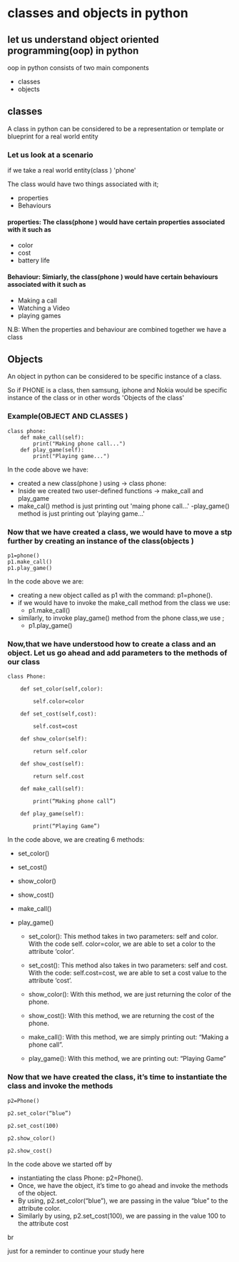 # classes and objects in python

## let us understand object oriented programming(oop) in python

oop in python consists of two main components

- classes
- objects

## classes

A class in python can be considered to be a representation or template or blueprint for a real world entity

### Let us look at a scenario

if we take a real world entity(class ) 'phone'

The class would have two things associated with it;

- properties
- Behaviours

#### properties: The class(phone ) would have certain properties associated with it such as

- color
- cost
- battery life

#### Behaviour: Simiarly, the class(phone ) would have certain behaviours associated with it such as

- Making a call
- Watching a Video
- playing games

N.B: When the properties and behaviour are combined together we have a class

## Objects

An object in python can be considered to be specific instance of a class.

So if PHONE is a class, then samsung, iphone and Nokia would be specific instance of the class or in other words 'Objects of the class'

### Example(OBJECT AND CLASSES )

    class phone:
        def make_call(self):
            print("Making phone call...")
        def play_game(self):
            print("Playing game...")

In the code above we have:

- created a new class(phone ) using -> class phone:
- Inside we created two user-defined functions -> make_call and play_game
- make_cal() method is just printing out 'maing phone call...'
-play_game() method is just printing out 'playing game...'

### Now that we have created a class, we would have to move a stp further by creating an instance of the class(objects )

    p1=phone()
    p1.make_call()
    p1.play_game()

In the code above we are:

- creating a new object called as p1 with the command: p1=phone().
- if we would have to invoke the make_call method from the class we use:
  - p1.make_call()
- similarly, to invoke play_game() method from the phone class,we use ;
  - p1.play_game()

### Now,that we have understood how to create a class and an object. Let us go ahead and add parameters to the methods of our class

    class Phone:

        def set_color(self,color):

            self.color=color

        def set_cost(self,cost):

            self.cost=cost

        def show_color(self):

            return self.color

        def show_cost(self):

            return self.cost

        def make_call(self):

            print(“Making phone call”)

        def play_game(self):

            print(“Playing Game”)
In the code above, we are creating 6 methods:

- set_color()
- set_cost()
- show_color()
- show_cost()
- make_call()
- play_game()

  - set_color(): This method takes in two parameters: self and color. With the code self.
color=color, we are able to set a color to the attribute ‘color’.

  - set_cost(): This method also takes in two parameters: self and cost. With the code: self.cost=cost, we are able to set a cost value to the attribute ‘cost’.

  - show_color(): With this method, we are just returning the color of the phone.

  - show_cost(): With this method, we are returning the cost of the phone.

  - make_call(): With this method, we are simply printing out: “Making a phone call”.

  - play_game(): With this method, we are printing out: “Playing Game”

### Now that we have created the class, it’s time to instantiate the class and invoke the methods

    p2=Phone()

    p2.set_color(“blue”)

    p2.set_cost(100)

    p2.show_color()

    p2.show_cost()

In the code above we started off by

- instantiating the class Phone: p2=Phone().
- Once, we have the object, it’s time to go ahead and invoke the methods of the object.
- By using, p2.set_color(“blue”), we are passing in the value “blue” to the attribute color.
- Similarly by using, p2.set_cost(100), we are passing in the value 100 to the attribute cost

br

just for a reminder to continue your study here
